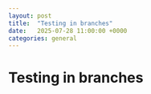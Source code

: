 ```yaml
---
layout: post
title:  "Testing in branches"
date:   2025-07-28 11:00:00 +0000
categories: general
---
```


# Testing in branches